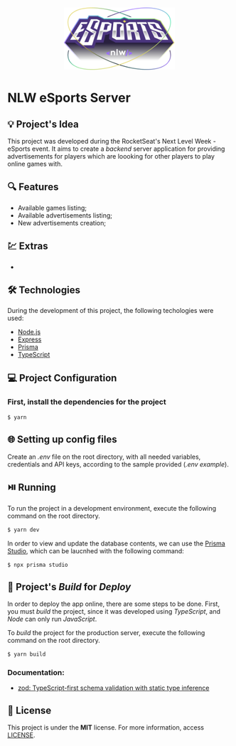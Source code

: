<h1 align="center"><img alt="NLW eSports Server" title="NLW eSports Server" src=".github/logo.svg" width="250" /></h1>

# NLW eSports Server

## 💡 Project's Idea

This project was developed during the RocketSeat's Next Level Week - eSports event. It aims to create a *backend* server application for providing advertisements for players which are loooking for other players to play online games with.

## 🔍 Features

* Available games listing;
* Available advertisements listing;
* New advertisements creation;

## 💹 Extras

* 

## 🛠 Technologies

During the development of this project, the following techologies were used:

- [Node.js](https://nodejs.org/en/)
- [Express](https://expressjs.com/pt-br/)
- [Prisma](https://www.prisma.io/)
- [TypeScript](https://www.typescriptlang.org/)

## 💻 Project Configuration

### First, install the dependencies for the project

```bash
$ yarn
```

## 🌐 Setting up config files

Create an *.env* file on the root directory, with all needed variables, credentials and API keys, according to the sample provided (*.env example*).

## ⏯️ Running

To run the project in a development environment, execute the following command on the root directory.

```bash
$ yarn dev
```

In order to view and update the database contents, we can use the [Prisma Studio](https://www.prisma.io/studio), which can be laucnhed with the following command:

```bash
$ npx prisma studio
```

## 🔨 Project's *Build* for *Deploy*

In order to deploy the app online, there are some steps to be done. First, you must *build* the project, since it was developed using *TypeScript*, and *Node* can only run *JavaScript*.

To *build* the project for the production server, execute the following command on the root directory.

```bash
$ yarn build
```

### Documentation:
* [zod: TypeScript-first schema validation with static type inference](https://github.com/colinhacks/zod)

## 📄 License

This project is under the **MIT** license. For more information, access [LICENSE](./LICENSE).
